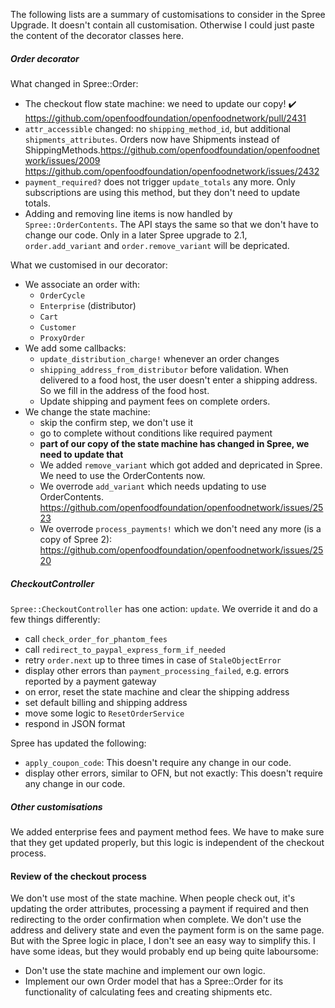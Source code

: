 The following lists are a summary of customisations to consider in the Spree Upgrade. It doesn't contain all customisation. Otherwise I could just paste the content of the decorator classes here.

##### Order decorator

What changed in Spree::Order:

- The checkout flow state machine: we need to update our copy! :heavy_check_mark: https://github.com/openfoodfoundation/openfoodnetwork/pull/2431
- `attr_accessible` changed: no `shipping_method_id`, but additional `shipments_attributes`.  Orders now have Shipments instead of ShippingMethods.https://github.com/openfoodfoundation/openfoodnetwork/issues/2009 https://github.com/openfoodfoundation/openfoodnetwork/issues/2432
- `payment_required?` does not trigger `update_totals` any more. Only subscriptions are using this method, but they don't need to update totals.
- Adding and removing line items is now handled by `Spree::OrderContents`. The API stays the same so that we don't have to change our code. Only in a later Spree upgrade to 2.1, `order.add_variant` and `order.remove_variant` will be depricated.

What we customised in our decorator:

- We associate an order with:
  - `OrderCycle`
  - `Enterprise` (distributor)
  - `Cart`
  - `Customer`
  - `ProxyOrder`
- We add some callbacks:
  - `update_distribution_charge!` whenever an order changes
  - `shipping_address_from_distributor` before validation. When delivered to a food host, the user doesn't enter a shipping address. So we fill in the address of the food host.
  - Update shipping and payment fees on complete orders.
- We change the state machine:
  - skip the confirm step, we don't use it
  - go to complete without conditions like required payment
  - **part of our copy of the state machine has changed in Spree, we need to update that**
  - We added `remove_variant` which got added and depricated in Spree. We need to use the OrderContents now.
  - We overrode `add_variant` which needs updating to use OrderContents. https://github.com/openfoodfoundation/openfoodnetwork/issues/2523
  - We overrode `process_payments!` which we don't need any more (is a copy of Spree 2): https://github.com/openfoodfoundation/openfoodnetwork/issues/2520


##### CheckoutController

`Spree::CheckoutController` has one action: `update`. We override it and do a few things differently:

- call `check_order_for_phantom_fees`
- call `redirect_to_paypal_express_form_if_needed`
- retry `order.next` up to three times in case of `StaleObjectError`
- display other errors than `payment_processing_failed`, e.g. errors reported by a payment gateway
- on error, reset the state machine and clear the shipping address
- set default billing and shipping address
- move some logic to `ResetOrderService`
- respond in JSON format

Spree has updated the following:

- `apply_coupon_code`: This doesn't require any change in our code.
- display other errors, similar to OFN, but not exactly: This doesn't require any change in our code.

##### Other customisations

We added enterprise fees and payment method fees. We have to make sure that they get updated properly, but this logic is independent of the checkout process.

#### Review of the checkout process

We don't use most of the state machine. When people check out, it's updating the order attributes, processing a payment if required and then redirecting to the order confirmation when complete. We don't use the address and delivery state and even the payment form is on the same page. But with the Spree logic in place, I don't see an easy way to simplify this. I have some ideas, but they would probably end up being quite laboursome:

- Don't use the state machine and implement our own logic.
- Implement our own Order model that has a Spree::Order for its functionality of calculating fees and creating shipments etc.
